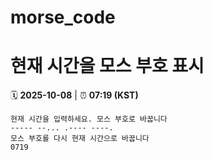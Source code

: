 # morse_code
# 현재 시간을 모스 부호 표시
<!-- MORSE_TIME_START -->
🗓️ **2025-10-08** | ⏰ **07:19 (KST)**

```
현재 시간을 입력하세요. 모스 부호로 바꿉니다
----- --... .---- ----.
모스 부호를 다시 현재 시간으로 바꿉니다
0719
```
<!-- MORSE_TIME_END -->
